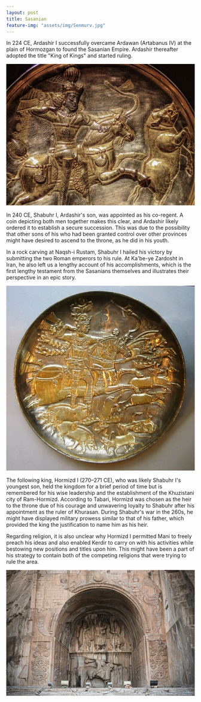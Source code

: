 ```yaml
---
layout: post
title: Sasanian
feature-img: "assets/img/Senmurv.jpg"
---
```


<p>In 224 CE, Ardashir I successfully overcame Ardawan (Artabanus IV) at the plain of Hormozgan to found the Sasanian Empire. Ardashir thereafter adopted the title "King of Kings" and started ruling.</p>
<img alt="Sasanian silver plate: the king at the hunt.Smithsonian's Sackler Gallery of Asian Art in Washington D.C." src="/assets/img/sassanianking.jpg">
<p>In 240 CE, Shabuhr I, Ardashir's son, was appointed as his co-regent. A coin depicting both men together makes this clear, and Ardashir likely ordered it to establish a secure succession. This was due to the possibility that other sons of his who had been granted control over other provinces might have desired to ascend to the throne, as he did in his youth.</p>
<p>In a rock carving at Naqsh-i Rustam, Shabuhr I hailed his victory by submitting the two Roman emperors to his rule. At Ka'be-ye Zardosht in Iran, he also left us a lengthy account of his accomplishments, which is the first lengthy testament from the Sasanians themselves and illustrates their perspective in an epic story.</p>
<img alt="Sasanian silver plate: the king at the hunt.Smithsonian's Sackler Gallery of Asian Art in Washington D.C." src="/assets/img/sassanianplate.jpg"> 
<p>The following king, Hormizd I (270–271 CE), who was likely Shabuhr I's youngest son, held the kingdom for a brief period of time but is remembered for his wise leadership and the establishment of the Khuzistani city of Ram-Hormizd. According to Tabari, Hormizd was chosen as the heir to the throne due of his courage and unwavering loyalty to Shabuhr after his appointment as the ruler of Khurasan. During Shabuhr's war in the 260s, he might have displayed military prowess similar to that of his father, which provided the king the justification to name him as his heir.</p>
<p>Regarding religion, it is also unclear why Hormizd I permitted Mani to freely preach his ideas and also enabled Kerdir to carry on with his activities while bestowing new positions and titles upon him. This might have been a part of his strategy to contain both of the competing religions that were trying to rule the area.
</p>
<img alt="A very Greek-looking Nike on a 4th century CE Sasanian arch in Taq Bostan" src="/assets/img/taghbostan.jpg">

